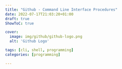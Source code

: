 ```yaml
---
title: "Github - Command Line Interface Procedures"
date: 2022-07-17T21:03:20+01:00
draft: true
ShowToC: true

cover:
  image: img/github/github-logo.png
  alt: 'Github Logo'

tags: [cli, shell, programming]
categories: [programming]

---
```

